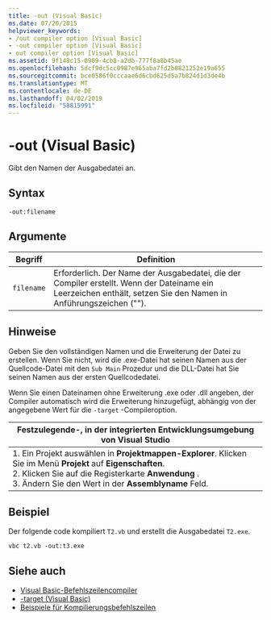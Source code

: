 ```yaml
---
title: -out (Visual Basic)
ms.date: 07/20/2015
helpviewer_keywords:
- /out compiler option [Visual Basic]
- -out compiler option [Visual Basic]
- out compiler option [Visual Basic]
ms.assetid: 9f148c15-0909-4cb8-a2db-777f8a8b45ae
ms.openlocfilehash: 5dcf9dc5cc0987e965aba7fd2b8821252e19a655
ms.sourcegitcommit: bce0586f0cccaae6d6cbd625d5a7b824d1d3de4b
ms.translationtype: MT
ms.contentlocale: de-DE
ms.lasthandoff: 04/02/2019
ms.locfileid: "58815991"
---
```

# <a name="-out-visual-basic"></a>-out (Visual Basic)
Gibt den Namen der Ausgabedatei an.  
  
## <a name="syntax"></a>Syntax  
  
```  
-out:filename  
```  
  
## <a name="arguments"></a>Argumente  
  
|Begriff|Definition|  
|---|---|  
|`filename`|Erforderlich. Der Name der Ausgabedatei, die der Compiler erstellt. Wenn der Dateiname ein Leerzeichen enthält, setzen Sie den Namen in Anführungszeichen ("").|  
  
## <a name="remarks"></a>Hinweise  
 Geben Sie den vollständigen Namen und die Erweiterung der Datei zu erstellen. Wenn Sie nicht, wird die .exe-Datei hat seinen Namen aus der Quellcode-Datei mit den `Sub Main` Prozedur und die DLL-Datei hat Sie seinen Namen aus der ersten Quellcodedatei.  
  
 Wenn Sie einen Dateinamen ohne Erweiterung .exe oder .dll angeben, der Compiler automatisch wird die Erweiterung hinzugefügt, abhängig von der angegebene Wert für die `-target` -Compileroption.  
  
|Festzulegende-, in der integrierten Entwicklungsumgebung von Visual Studio|  
|---|  
|1.  Ein Projekt auswählen in **Projektmappen-Explorer**. Klicken Sie im Menü **Projekt** auf **Eigenschaften**. <br />2.  Klicken Sie auf die Registerkarte **Anwendung** .<br />3.  Ändern Sie den Wert in der **Assemblyname** Feld.|  
  
## <a name="example"></a>Beispiel  
 Der folgende code kompiliert `T2.vb` und erstellt die Ausgabedatei `T2.exe`.  
  
```console
vbc t2.vb -out:t3.exe  
```  
  
## <a name="see-also"></a>Siehe auch

- [Visual Basic-Befehlszeilencompiler](../../../visual-basic/reference/command-line-compiler/index.md)
- [-target (Visual Basic)](../../../visual-basic/reference/command-line-compiler/target.md)
- [Beispiele für Kompilierungsbefehlszeilen](../../../visual-basic/reference/command-line-compiler/sample-compilation-command-lines.md)
